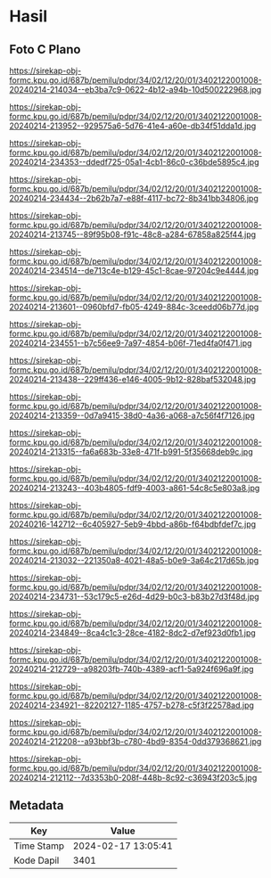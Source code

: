 # Hasil

## Foto C Plano

https://sirekap-obj-formc.kpu.go.id/687b/pemilu/pdpr/34/02/12/20/01/3402122001008-20240214-214034--eb3ba7c9-0622-4b12-a94b-10d500222968.jpg

https://sirekap-obj-formc.kpu.go.id/687b/pemilu/pdpr/34/02/12/20/01/3402122001008-20240214-213952--929575a6-5d76-41e4-a60e-db34f51dda1d.jpg

https://sirekap-obj-formc.kpu.go.id/687b/pemilu/pdpr/34/02/12/20/01/3402122001008-20240214-234353--ddedf725-05a1-4cb1-86c0-c36bde5895c4.jpg

https://sirekap-obj-formc.kpu.go.id/687b/pemilu/pdpr/34/02/12/20/01/3402122001008-20240214-234434--2b62b7a7-e88f-4117-bc72-8b341bb34806.jpg

https://sirekap-obj-formc.kpu.go.id/687b/pemilu/pdpr/34/02/12/20/01/3402122001008-20240214-213745--89f95b08-f91c-48c8-a284-67858a825f44.jpg

https://sirekap-obj-formc.kpu.go.id/687b/pemilu/pdpr/34/02/12/20/01/3402122001008-20240214-234514--de713c4e-b129-45c1-8cae-97204c9e4444.jpg

https://sirekap-obj-formc.kpu.go.id/687b/pemilu/pdpr/34/02/12/20/01/3402122001008-20240214-213601--0960bfd7-fb05-4249-884c-3ceedd06b77d.jpg

https://sirekap-obj-formc.kpu.go.id/687b/pemilu/pdpr/34/02/12/20/01/3402122001008-20240214-234551--b7c56ee9-7a97-4854-b06f-71ed4fa0f471.jpg

https://sirekap-obj-formc.kpu.go.id/687b/pemilu/pdpr/34/02/12/20/01/3402122001008-20240214-213438--229ff436-e146-4005-9b12-828baf532048.jpg

https://sirekap-obj-formc.kpu.go.id/687b/pemilu/pdpr/34/02/12/20/01/3402122001008-20240214-213359--0d7a9415-38d0-4a36-a068-a7c56f4f7126.jpg

https://sirekap-obj-formc.kpu.go.id/687b/pemilu/pdpr/34/02/12/20/01/3402122001008-20240214-213315--fa6a683b-33e8-471f-b991-5f35668deb9c.jpg

https://sirekap-obj-formc.kpu.go.id/687b/pemilu/pdpr/34/02/12/20/01/3402122001008-20240214-213243--403b4805-fdf9-4003-a861-54c8c5e803a8.jpg

https://sirekap-obj-formc.kpu.go.id/687b/pemilu/pdpr/34/02/12/20/01/3402122001008-20240216-142712--6c405927-5eb9-4bbd-a86b-f64bdbfdef7c.jpg

https://sirekap-obj-formc.kpu.go.id/687b/pemilu/pdpr/34/02/12/20/01/3402122001008-20240214-213032--221350a8-4021-48a5-b0e9-3a64c217d65b.jpg

https://sirekap-obj-formc.kpu.go.id/687b/pemilu/pdpr/34/02/12/20/01/3402122001008-20240214-234731--53c179c5-e26d-4d29-b0c3-b83b27d3f48d.jpg

https://sirekap-obj-formc.kpu.go.id/687b/pemilu/pdpr/34/02/12/20/01/3402122001008-20240214-234849--8ca4c1c3-28ce-4182-8dc2-d7ef923d0fb1.jpg

https://sirekap-obj-formc.kpu.go.id/687b/pemilu/pdpr/34/02/12/20/01/3402122001008-20240214-212729--a98203fb-740b-4389-acf1-5a924f696a9f.jpg

https://sirekap-obj-formc.kpu.go.id/687b/pemilu/pdpr/34/02/12/20/01/3402122001008-20240214-234921--82202127-1185-4757-b278-c5f3f22578ad.jpg

https://sirekap-obj-formc.kpu.go.id/687b/pemilu/pdpr/34/02/12/20/01/3402122001008-20240214-212208--a93bbf3b-c780-4bd9-8354-0dd379368621.jpg

https://sirekap-obj-formc.kpu.go.id/687b/pemilu/pdpr/34/02/12/20/01/3402122001008-20240214-212112--7d3353b0-208f-448b-8c92-c36943f203c5.jpg


## Metadata

| Key        | Value               |
| ---------- | ------------------- |
| Time Stamp | 2024-02-17 13:05:41 |
| Kode Dapil | 3401                |



